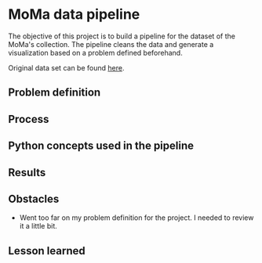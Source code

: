 # MoMa data pipeline

The objective of this project is to build a pipeline for the dataset of the MoMa's collection. The pipeline cleans the data and generate a visualization based on a problem defined beforehand.

Original data set can be found [here](https://github.com/MuseumofModernArt/collection).

## Problem definition

## Process

## Python concepts used in the pipeline

## Results

## Obstacles

* Went too far on my problem definition for the project. I needed to review it a little bit. 

## Lesson learned
 
